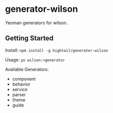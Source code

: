 # generator-wilson

Yeoman generators for wilson.

## Getting Started

 Install: `npm install -g hightail/generator-wilson`

 Usage: `yo wilson:<generator`

 Available Generators:
   * component
   * behavior
   * service
   * parser
   * theme
   * guide
